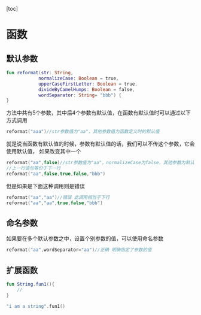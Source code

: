 [toc]

# 函数

## 默认参数

```kotlin
fun reformat(str: String,
			normalizeCase: Boolean = true,
			upperCaseFirstLetter: Boolean = true,
			divideByCamelHumps: Boolean = false,
			wordSeparator: String= "bbb") {
}
```

方法中共有5个参数，其中后4个参数有默认值，在函数有默认值时可以通过以下方式调用

```kotlin
reformat("aaa")//str参数值为"aa"，其他参数值为函数定义时的默认值
```

就是说当函数有默认值的时候，参数有默认值的话，我们可以不传这个参数，它会使用默认值，
 如果改变其中一个

```kotlin
reformat("aa",false)//str参数值为"aa"，normalizeCase为false，其他参数为默认值
//上一行语句等价于下一行
reformat("aa",false,true,false,"bbb")
```

但是如果是下面这种调用则是错误

```kotlin
reformat("aa","aa")//错误 此调用相当于下行
reformat("aa","aa",true,false,"bbb")
```

## 命名参数

如果要在多个默认参数之中，设置个别参数的值，可以使用命名参数

```kotlin
reformat("aa",wordSeparator="aa")//正确 明确指定了参数的值
```

## 扩展函数

```kotlin
fun String.fun1(){
	//
}

"i am a string".fun1()
```



